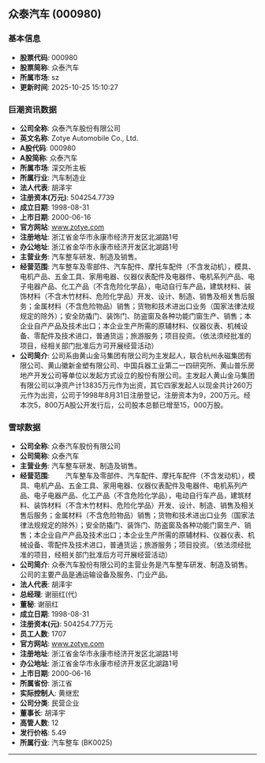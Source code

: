 ## 众泰汽车 (000980)

### 基本信息

- **股票代码**: 000980
- **股票简称**: 众泰汽车
- **所属市场**: sz
- **更新时间**: 2025-10-25 15:10:27

### 巨潮资讯数据

- **公司全称**: 众泰汽车股份有限公司
- **英文名称**: Zotye Automobile Co., Ltd.
- **A股代码**: 000980
- **A股简称**: 众泰汽车
- **所属市场**: 深交所主板
- **所属行业**: 汽车制造业
- **法人代表**: 胡泽宇
- **注册资本(万元)**: 504254.7739
- **成立日期**: 1998-08-31
- **上市日期**: 2000-06-16
- **官方网站**: www.zotye.com
- **注册地址**: 浙江省金华市永康市经济开发区北湖路1号
- **办公地址**: 浙江省金华市永康市经济开发区北湖路1号
- **主营业务**: 汽车整车研发、制造及销售。
- **经营范围**: 汽车整车及零部件、汽车配件、摩托车配件（不含发动机），模具、电机产品、五金工具、家用电器、仪器仪表配件及电器件、电机系列产品、电子电器产品、化工产品（不含危险化学品），电动自行车产品，建筑材料、装饰材料（不含木竹材料、危险化学品）开发、设计、制造、销售及相关售后服务；金属材料（不含危险物品）销售；货物和技术进出口业务（国家法律法规规定的除外）；安全防撬门、装饰门、防盗窗及各种功能门窗生产、销售；本企业自产产品及技术出口；本企业生产所需的原辅材料、仪器仪表、机械设备、零配件及技术进口，普通货运；旅游服务；项目投资。（依法须经批准的项目，经相关部门批准后方可开展经营活动）
- **公司简介**: 公司系由黄山金马集团有限公司为主发起人，联合杭州永磁集团有限公司、黄山徽新金塑有限公司、中国兵器工业第二一四研究所、黄山普乐房地产开发公司等单位以发起方式设立的股份有限公司。主发起人黄山金马集团有限公司以净资产计13835万元作为出资，其它四家发起人以现金共计260万元作为出资，公司于1998年8月31日注册登记，注册资本为9，200万元。经本次5，800万A股公开发行后，公司股本总额已增至15，000万股。

### 雪球数据

- **公司全称**: 众泰汽车股份有限公司
- **公司简称**: 众泰汽车
- **主营业务**: 汽车整车研发、制造及销售。
- **经营范围**: 　　汽车整车及零部件、汽车配件、摩托车配件（不含发动机），模具、电机产品、五金工具、家用电器、仪器仪表配件及电器件、电机系列产品、电子电器产品、化工产品（不含危险化学品），电动自行车产品，建筑材料、装饰材料（不含木竹材料、危险化学品）开发、设计、制造、销售及相关售后服务；金属材料（不含危险物品）销售；货物和技术进出口业务（国家法律法规规定的除外）；安全防撬门、装饰门、防盗窗及各种功能门窗生产、销售；本企业自产产品及技术出口；本企业生产所需的原辅材料、仪器仪表、机械设备、零配件及技术进口，普通货运；旅游服务；项目投资。（依法须经批准的项目，经相关部门批准后方可开展经营活动）
- **公司简介**: 众泰汽车股份有限公司的主营业务是汽车整车研发、制造及销售。公司的主要产品是通运输设备及服务、门业产品。
- **法人代表**: 胡泽宇
- **总经理**: 谢丽红(代)
- **董秘**: 谢丽红
- **成立日期**: 1998-08-31
- **注册资本(元)**: 504254.77万元
- **员工人数**: 1707
- **官方网站**: www.zotye.com
- **注册地址**: 浙江省金华市永康市经济开发区北湖路1号
- **办公地址**: 浙江省金华市永康市经济开发区北湖路1号
- **上市日期**: 2000-06-16
- **所属省份**: 浙江省
- **实际控制人**: 黄继宏
- **公司分类**: 民营企业
- **董事长**: 胡泽宇
- **高管人数**: 12
- **发行价格**: 5.49
- **所属行业**: 汽车整车 (BK0025)

---